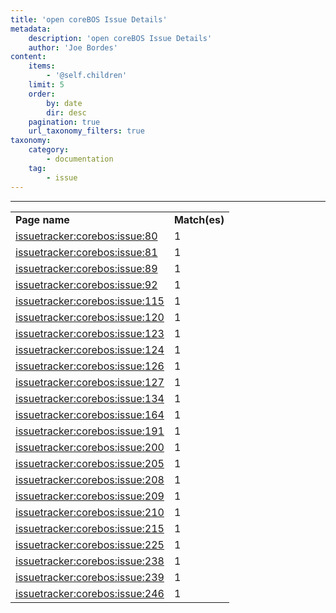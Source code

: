```yaml
---
title: 'open coreBOS Issue Details'
metadata:
    description: 'open coreBOS Issue Details'
    author: 'Joe Bordes'
content:
    items:
        - '@self.children'
    limit: 5
    order:
        by: date
        dir: desc
    pagination: true
    url_taxonomy_filters: true
taxonomy:
    category:
        - documentation
    tag:
        - issue
---
```

---

<table class="table table-striped">
<tbody>
<tr>
<td><strong>Page name</strong></td>
<td><strong>Match(es)</td>
</tr>
<tr>
<tr>
<td><a href="http://localhost/coreBOSDocumentation/others/devel/issue_tracker/start/issue/80">issuetracker:corebos:issue:80</a></td>
<td>1</td>
</tr>
<tr>
<tr>
<td><a href="http://localhost/coreBOSDocumentation/others/devel/issue_tracker/start/issue/81">issuetracker:corebos:issue:81</a></td>
<td>1</td>
</tr>
<tr>
<tr>
<td><a href="http://localhost/coreBOSDocumentation/others/devel/issue_tracker/start/issue/89">issuetracker:corebos:issue:89</a></td>
<td>1</td>
</tr>
<tr>
<tr>
<td><a href="http://localhost/coreBOSDocumentation/others/devel/issue_tracker/start/issue/92">issuetracker:corebos:issue:92</a></td>
<td>1</td>
</tr>
<tr>
<tr>
<td><a href="http://localhost/coreBOSDocumentation/others/devel/issue_tracker/start/issue/115">issuetracker:corebos:issue:115</a></td>
<td>1</td>
</tr>
<tr>
<tr>
<td><a href="http://localhost/coreBOSDocumentation/others/devel/issue_tracker/start/issue/120">issuetracker:corebos:issue:120</a></td>
<td>1</td>
</tr>
<tr>
<tr>
<td><a href="http://localhost/coreBOSDocumentation/others/devel/issue_tracker/start/issue/123">issuetracker:corebos:issue:123</a></td>
<td>1</td>
</tr>
<tr>
<tr>
<td><a href="http://localhost/coreBOSDocumentation/others/devel/issue_tracker/start/issue/124">issuetracker:corebos:issue:124</a></td>
<td>1</td>
</tr>
<tr>
<tr>
<td><a href="http://localhost/coreBOSDocumentation/others/devel/issue_tracker/start/issue/126">issuetracker:corebos:issue:126</a></td>
<td>1</td>
</tr>
<tr>
<tr>
<td><a href="http://localhost/coreBOSDocumentation/others/devel/issue_tracker/start/issue/127">issuetracker:corebos:issue:127</a></td>
<td>1</td>
</tr><tr>
<tr>
<td><a href="http://localhost/coreBOSDocumentation/others/devel/issue_tracker/start/issue/134">issuetracker:corebos:issue:134</a></td>
<td>1</td>
</tr>
<tr>
<tr>
<td><a href="http://localhost/coreBOSDocumentation/others/devel/issue_tracker/start/issue/164">issuetracker:corebos:issue:164</a></td>
<td>1</td>
</tr>
<tr>
<tr>
<td><a href="http://localhost/coreBOSDocumentation/others/devel/issue_tracker/start/issue/191">issuetracker:corebos:issue:191</a></td>
<td>1</td>
</tr>
<tr>
<tr>
<td><a href="http://localhost/coreBOSDocumentation/others/devel/issue_tracker/start/issue/200">issuetracker:corebos:issue:200</a></td>
<td>1</td>
</tr>
<tr>
<tr>
<td><a href="http://localhost/coreBOSDocumentation/others/devel/issue_tracker/start/issue/205">issuetracker:corebos:issue:205</a></td>
<td>1</td>
</tr>
<tr>
<tr>
<td><a href="http://localhost/coreBOSDocumentation/others/devel/issue_tracker/start/issue/208">issuetracker:corebos:issue:208</a></td>
<td>1</td>
</tr>
<tr>
<tr>
<td><a href="http://localhost/coreBOSDocumentation/others/devel/issue_tracker/start/issue/209">issuetracker:corebos:issue:209</a></td>
<td>1</td>
</tr>

<tr>
<tr>
<td><a href="http://localhost/coreBOSDocumentation/others/devel/issue_tracker/start/issue/210">issuetracker:corebos:issue:210</a></td>
<td>1</td>
</tr><tr>
<tr>
<td><a href="http://localhost/coreBOSDocumentation/others/devel/issue_tracker/start/issue/215">issuetracker:corebos:issue:215</a></td>
<td>1</td>
</tr>
<tr>
<tr>
<td><a href="http://localhost/coreBOSDocumentation/others/devel/issue_tracker/start/issue/225">issuetracker:corebos:issue:225</a></td>
<td>1</td>
</tr>
<tr>
<tr>
<td><a href="http://localhost/coreBOSDocumentation/others/devel/issue_tracker/start/issue/238">issuetracker:corebos:issue:238</a></td>
<td>1</td>
</tr>
<tr>
<tr>
<td><a href="url">issuetracker:corebos:issue:239</a></td>
<td>1</td>
</tr>
<tr>
<tr>
<td><a href="http://localhost/coreBOSDocumentation/others/devel/issue_tracker/start/issue/246">issuetracker:corebos:issue:246</a></td>
<td>1</td>
</tr>

</tbody>
</table>